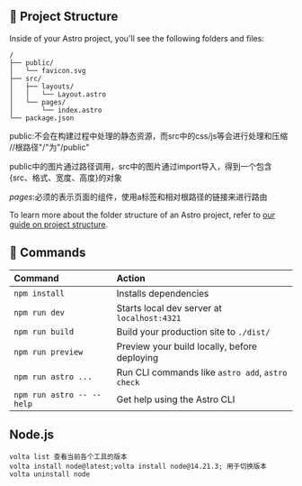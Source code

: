 ## 🚀 Project Structure

Inside of your Astro project, you'll see the following folders and files:

```text
/
├── public/
│   └── favicon.svg
├── src/
│   ├── layouts/
│   │   └── Layout.astro
│   └── pages/
│       └── index.astro
└── package.json
```
public:不会在构建过程中处理的静态资源，而src中的css/js等会进行处理和压缩 //根路径"/"为"/public"

public中的图片通过路径调用，src中的图片通过import导入，得到一个包含{src、格式、宽度、高度}的对象

*pages*:必须的表示页面的组件，使用a标签和相对根路径的链接来进行路由


To learn more about the folder structure of an Astro project, refer to [our guide on project structure](https://docs.astro.build/en/basics/project-structure/).

## 🧞 Commands

| Command                   | Action                                           |
| :------------------------ | :----------------------------------------------- |
| `npm install`             | Installs dependencies                            |
| `npm run dev`             | Starts local dev server at `localhost:4321`      |
| `npm run build`           | Build your production site to `./dist/`          |
| `npm run preview`         | Preview your build locally, before deploying     |
| `npm run astro ...`       | Run CLI commands like `astro add`, `astro check` |
| `npm run astro -- --help` | Get help using the Astro CLI                     |

## Node.js
```
volta list 查看当前各个工具的版本
volta install node@latest;volta install node@14.21.3; 用于切换版本
volta uninstall node
```

